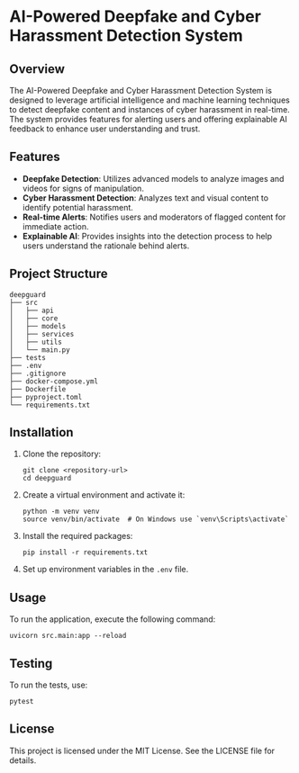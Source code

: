 # AI-Powered Deepfake and Cyber Harassment Detection System

## Overview
The AI-Powered Deepfake and Cyber Harassment Detection System is designed to leverage artificial intelligence and machine learning techniques to detect deepfake content and instances of cyber harassment in real-time. The system provides features for alerting users and offering explainable AI feedback to enhance user understanding and trust.

## Features
- **Deepfake Detection**: Utilizes advanced models to analyze images and videos for signs of manipulation.
- **Cyber Harassment Detection**: Analyzes text and visual content to identify potential harassment.
- **Real-time Alerts**: Notifies users and moderators of flagged content for immediate action.
- **Explainable AI**: Provides insights into the detection process to help users understand the rationale behind alerts.

## Project Structure
```
deepguard
├── src
│   ├── api
│   ├── core
│   ├── models
│   ├── services
│   ├── utils
│   └── main.py
├── tests
├── .env
├── .gitignore
├── docker-compose.yml
├── Dockerfile
├── pyproject.toml
└── requirements.txt
```

## Installation
1. Clone the repository:
   ```
   git clone <repository-url>
   cd deepguard
   ```

2. Create a virtual environment and activate it:
   ```
   python -m venv venv
   source venv/bin/activate  # On Windows use `venv\Scripts\activate`
   ```

3. Install the required packages:
   ```
   pip install -r requirements.txt
   ```

4. Set up environment variables in the `.env` file.

## Usage
To run the application, execute the following command:
```
uvicorn src.main:app --reload
```

## Testing
To run the tests, use:
```
pytest
```

## License
This project is licensed under the MIT License. See the LICENSE file for details.